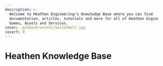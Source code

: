 ```yaml
---
description: >-
  Welcome to Heathen Engineering's Knowledge Base where you can find
  documentation, articles, tutorials and more for all of Heathen Engineering's
  Games, Assets and Services.
cover: .gitbook/assets/SocialWall.jpg
coverY: 0
---
```


# Heathen Knowledge Base

